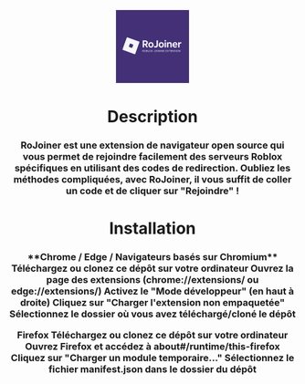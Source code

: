<p align="center">
  <img src="RoJoiner.png" alt="RoJoiner" width="128" height="128">
</p>

<div align="center">
  <h1>Description</h1>
  <h3>RoJoiner est une extension de navigateur open source qui vous permet de rejoindre facilement des serveurs Roblox spécifiques en utilisant des codes de redirection. Oubliez les méthodes compliquées, avec RoJoiner, il vous suffit de coller un code et de cliquer sur "Rejoindre" !
</h3>
</div>

<div align="center">
  <h1>Installation</h1>
  <h3>**Chrome / Edge / Navigateurs basés sur Chromium**
Téléchargez ou clonez ce dépôt sur votre ordinateur
Ouvrez la page des extensions (chrome://extensions/ ou edge://extensions/)
Activez le "Mode développeur" (en haut à droite)
Cliquez sur "Charger l'extension non empaquetée"
Sélectionnez le dossier où vous avez téléchargé/cloné le dépôt

**Firefox**
Téléchargez ou clonez ce dépôt sur votre ordinateur
Ouvrez Firefox et accédez à about#/runtime/this-firefox
Cliquez sur "Charger un module temporaire..."
Sélectionnez le fichier manifest.json dans le dossier du dépôt</h3>
</div>

